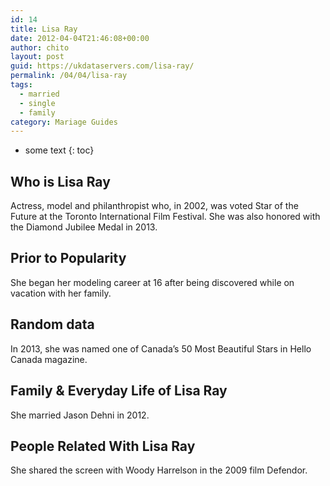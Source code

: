 ```yaml
---
id: 14
title: Lisa Ray
date: 2012-04-04T21:46:08+00:00
author: chito
layout: post
guid: https://ukdataservers.com/lisa-ray/
permalink: /04/04/lisa-ray  
tags:
  - married
  - single
  - family
category: Mariage Guides
---
```


* some text
{: toc}


## Who is  Lisa Ray
                  
                  
                  
Actress, model and philanthropist who, in 2002, was voted Star of the Future at the Toronto International Film Festival. She was also honored with the Diamond Jubilee Medal in 2013.
                  
                
                
                
## Prior to Popularity 
                  
                  
                  
She began her modeling career at 16 after being discovered while on vacation with her family.
                  
                
                
                
## Random data 
                  
                  
                  
In 2013, she was named one of Canada&#8217;s 50 Most Beautiful Stars in Hello Canada magazine.
                  
                
                
                
## Family & Everyday Life of Lisa Ray
                  
                  
                  
She married Jason Dehni in 2012.
                  
                
                
                
## People Related With  Lisa Ray
                  
                  
                  
She shared the screen with Woody Harrelson in the 2009 film Defendor.
                  
                
              
            
          
          
          
    
    
  
